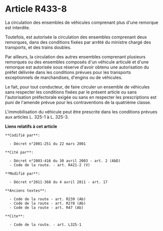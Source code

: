 # Article R433-8

La circulation des ensembles de véhicules comprenant plus d'une remorque est interdite. 

Toutefois, est autorisée la circulation des ensembles comprenant deux remorques, dans des conditions fixées par arrêté du
ministre chargé des transports, et des trains doubles. 

Par ailleurs, la circulation des autres ensembles comprenant plusieurs remorques ou des ensembles composés d'un véhicule
articulé et d'une remorque est autorisée sous réserve d'avoir obtenu une autorisation du préfet délivrée dans les conditions
prévues pour les transports exceptionnels de marchandises, d'engins ou de véhicules. 

Le fait, pour tout conducteur, de faire circuler un ensemble de véhicules sans respecter les conditions fixées par le présent
article ou sans l'autorisation préfectorale exigée ou sans en respecter les prescriptions est puni de l'amende prévue pour
les contraventions de la quatrième classe.

L'immobilisation du véhicule peut être prescrite dans les conditions prévues aux articles L. 325-1 à L. 325-3.

**Liens relatifs à cet article**

	**Codifié par**:

	  - Décret n°2001-251 du 22 mars 2001

	**Cité par**:

	  - Décret n°2003-416 du 30 avril 2003 - art. 2 (AbD)
	  - Code de la route. - art. R421-2 (V)

	**Modifié par**:

	  - Décret n°2011-368 du 4 avril 2011 - art. 17

	**Anciens textes**:

	  - Code de la route - art. R239 (Ab)
	  - Code de la route - art. R278 (Ab)
	  - Code de la route - art. R47 (Ab)

	**Cite**:

	  - Code de la route. - art. L325-1
